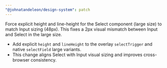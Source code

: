 ```yaml
---
"@johnatandeleon/design-system": patch
---
```


Force explicit height and line-height for the Select component (large size) to match Input sizing (48px). This fixes a 2px visual mismatch between Input and Select in the large size.

- Add explicit `height` and `lineHeight` to the overlay `selectTrigger` and native `selectField` large variants.
- This change aligns Select with Input visual sizing and improves cross-browser consistency.
